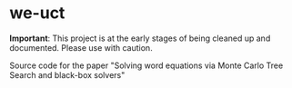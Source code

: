 # we-uct

**Important**: This project is at the early stages of being cleaned up and documented. Please use with caution.

Source code for the paper "Solving word equations via Monte Carlo Tree Search and black-box solvers"

